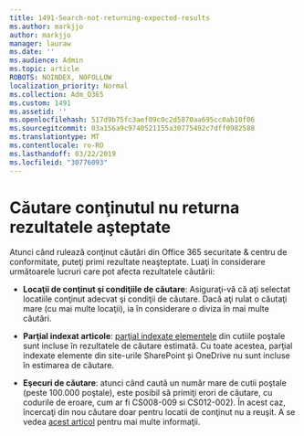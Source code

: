 ```yaml
---
title: 1491-Search-not-returning-expected-results
ms.author: markjjo
author: markjjo
manager: lauraw
ms.date: ''
ms.audience: Admin
ms.topic: article
ROBOTS: NOINDEX, NOFOLLOW
localization_priority: Normal
ms.collection: Adm_O365
ms.custom: 1491
ms.assetid: ''
ms.openlocfilehash: 517d9b75fc3aef09c0c2d5870aa695cc0ab10f06
ms.sourcegitcommit: 03a156a9c9740521155a30775492c7dff0982588
ms.translationtype: MT
ms.contentlocale: ro-RO
ms.lasthandoff: 03/22/2019
ms.locfileid: "30776093"
---
```

# <a name="content-search-not-returning-expected-results"></a>Căutare conţinutul nu returna rezultatele aşteptate

Atunci când rulează conţinut căutări din Office 365 securitate & centru de conformitate, puteţi primi rezultate neaşteptate. Luaţi în considerare următoarele lucruri care pot afecta rezultatele căutării:

- **Locaţii de conţinut şi condiţiile de căutare**: Asiguraţi-vă că aţi selectat locatiile conţinut adecvat şi condiţii de căutare. Dacă aţi rulat o căutaţi mare (cu mai multe locaţii), ia în considerare o diviza în mai multe căutări.

- **Parţial indexat articole**: [parţial indexate elementele](https://docs.microsoft.com/office365/securitycompliance/partially-indexed-items-in-content-search) din cutiile poştale sunt incluse în rezultatele de căutare estimată. Cu toate acestea, parţial indexate elemente din site-urile SharePoint și OneDrive nu sunt incluse în estimarea de căutare.

- **Eşecuri de căutare**: atunci când caută un număr mare de cutii poştale (peste 100.000 poştale), este posibil să primiţi erori de căutare, cu codurile de eroare, cum ar fi CS008-009 si CS012-002). În acest caz, încercaţi din nou căutare doar pentru locatii de conţinut nu a reuşit. A se vedea [acest articol](https://docs.microsoft.com/office365/securitycompliance/retry-failed-content-search) pentru mai multe informaţii.
